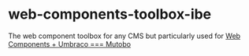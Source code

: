 # web-components-toolbox-ibe
The web component toolbox for any CMS but particularly used for [Web Components + Umbraco === Mutobo](http://mutobo.ch/)
